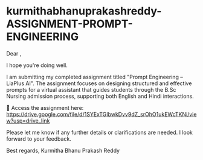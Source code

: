 # kurmithabhanuprakashreddy-ASSIGNMENT-PROMPT-ENGINEERING
Dear ,

I hope you're doing well.

I am submitting my completed assignment titled "Prompt Engineering – LiaPlus AI". The assignment focuses on designing structured and effective prompts for a virtual assistant that guides students through the B.Sc Nursing admission process, supporting both English and Hindi interactions.

🔗 Access the assignment here:
https://drive.google.com/file/d/1SYExTGIbwkDvv9dZ_srOhO1ukEWcTKNi/view?usp=drive_link

Please let me know if any further details or clarifications are needed. I look forward to your feedback.

Best regards,
Kurmitha Bhanu Prakash Reddy

